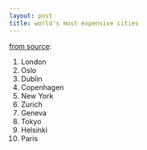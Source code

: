 ```yaml
---
layout: post
title: world's most expensive cities
---
```


[from source](http://www.citymayors.com/economics/expensive_cities2.html):

1. London
2. Oslo
3. Dublin
4. Copenhagen
5. New York
6. Zurich
7. Geneva
8. Tokyo
9. Helsinki
10. Paris
